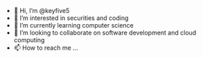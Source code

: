 - 👋 Hi, I’m @keyfive5
- 👀 I’m interested in securities and coding
- 🌱 I’m currently learning computer science
- 💞️ I’m looking to collaborate on software development and cloud computing
- 📫 How to reach me ...

<!---
keyfive5/keyfive5 is a ✨ special ✨ repository because its `README.md` (this file) appears on your GitHub profile.
You can click the Preview link to take a look at your changes.
--->
